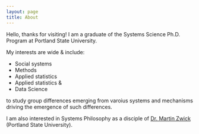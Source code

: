 ```yaml
---
layout: page
title: About
---
```

Hello, thanks for visiting! I am a graduate of the Systems Science Ph.D. Program at Portland State University.   

My interests are wide & include: 
- Social systems 
- Methods
- Applied statistics
- Applied statistics &
- Data Science

to study group differences emerging from varoius systems and mechanisms driving the emergence of such differences.  

I am also interested in Systems Philosophy as a disciple of 
[Dr. Martin Zwick](https://www.pdx.edu/sysc/faculty-martin-zwick) (Portland State University).



